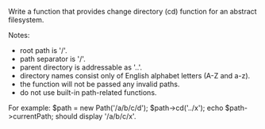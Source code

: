 Write a function that provides change directory (cd) function for an abstract filesystem.

Notes:
- root path is '/'.
- path separator is '/'.
- parent directory is addressable as '..'.
- directory names consist only of English alphabet letters (A-Z and a-z).
- the function will not be passed any invalid paths.
- do not use built-in path-related functions.

For example:
$path = new Path('/a/b/c/d');
$path->cd('../x');
echo $path->currentPath;
should display '/a/b/c/x'.